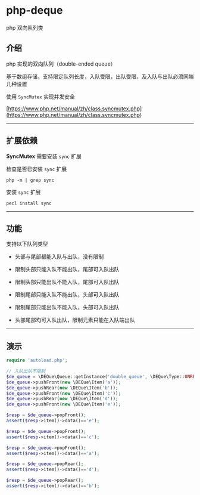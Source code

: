 # php-deque

php 双向队列类

## 介绍

php 实现的双向队列（double-ended queue）

基于数组存储，支持限定队列长度，入队受限，出队受限，及入队与出队必须同端几种设置

使用 `SyncMutex` 实现并发安全

[https://www.php.net/manual/zh/class.syncmutex.php](<https://www.php.net/manual/zh/class.syncmutex.php>)

---

## 扩展依赖

**SyncMutex** 需要安装 `sync` 扩展

检查是否已安装 `sync` 扩展

```shell
php -m | grep sync
```

安装 `sync` 扩展

```shell
pecl install sync
```

---

## 功能

支持以下队列类型

- 头部与尾部都能入队与出队，没有限制

- 限制头部只能入队不能出队，尾部可入队出队

- 限制头部只能出队不能入队，尾部可入队出队

- 限制尾部只能入队不能出队，头部可入队出队

- 限制尾部只能出队不能入队，头部可入队出队

- 头部尾部均可入队出队，限制元素只能在入队端出队

---

## 演示

```php
require 'autoload.php';

// 入队出队不限制
$de_queue = \DEQue\Queue::getInstance('double_queue', \DEQue\Type::UNRESTRICTED, 10);
$de_queue->pushFront(new \DEQue\Item('a'));
$de_queue->pushRear(new \DEQue\Item('b'));
$de_queue->pushFront(new \DEQue\Item('c'));
$de_queue->pushRear(new \DEQue\Item('d'));
$de_queue->pushFront(new \DEQue\Item('e'));

$resp = $de_queue->popFront();
assert($resp->item()->data()=='e');

$resp = $de_queue->popFront();
assert($resp->item()->data()=='c');

$resp = $de_queue->popFront();
assert($resp->item()->data()=='a');

$resp = $de_queue->popRear();
assert($resp->item()->data()=='d');

$resp = $de_queue->popRear();
assert($resp->item()->data()=='b');
```
